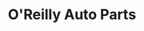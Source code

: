 ---
title: "O'Reilly Auto Parts"
url: /tempe/oreilly-auto-parts-west-university-drive/
shop: Autoteile
---